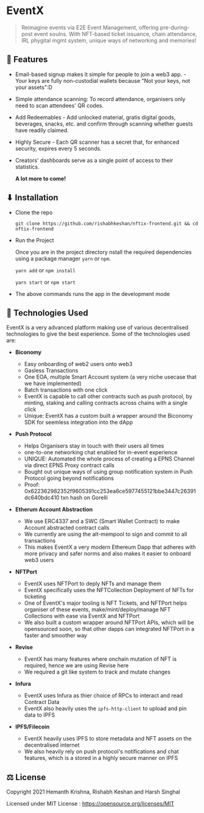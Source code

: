 <p align="center">
  </a>
</p>

# EventX

> Reimagine events via E2E Event Management, offering pre-during-post event soulns. With NFT-based ticket issuance, chain attendance, IRL phygital mgmt system, unique ways of networking and memories!

## 🍿 Features

- Email-based signup makes it simple for people to join a web3 app. - Your keys are fully non-custodial wallets because "Not your keys, not your assets":D
- Simple attendance scanning: To record attendance, organisers only need to scan attendees' QR codes.
- Add Redeemables - Add unlocked material, gratis digital goods, beverages, snacks, etc. and confirm through scanning whether guests have readily claimed.
- Highly Secure - Each QR scanner has a secret that, for enhanced security, expires every 5 seconds.
- Creators' dashboards serve as a single point of access to their statistics.

  **A lot more to come!**

## ⬇ Installation

- Clone the repo

  `git clone https://github.com/rishabhkeshan/nftix-frontend.git && cd nftix-frontend`

- Run the Project

  Once you are in the project directory nstall the required dependencies using a package manager `yarn` or `npm`.

  `yarn add` or `npm install`

  `yarn start` or `npm start`

- The above commands runs the app in the development mode

## 📱 Technologies Used


EventX is a very advanced platform making use of various decentralised technologies to give the best experience. Some of the technologies used are:

- **Biconomy**
  - Easy onboarding of web2 users onto web3
  - Gasless Transactions
  - One EOA, multiple Smart Account system (a very niche usecase that we have implemented)
  - Batch transactions with one click
  - EventX is capable to call other contracts such as push protocol, by minting, staking and calling contracts across chains with a single click
  - Unique: EventX has a custom built a wrapper around the Biconomy SDK for seemless integration into the dApp
  
- **Push Protocol**
  - Helps Organisers stay in touch with their users all times
  - one-to-one networking chat enabled for in-event experience
  - UNIQUE: Automated the whole process of creating a EPNS Channel via direct EPNS Proxy contract calls
  - Bought out unique ways of using group notification system in Push Protocol going beyond notifications
  - Proof: 0x622362982352f9605391cc253ea6ce5977455121bbe3447c26391dc640bdc410 txn hash on Gorelli

- **Etherum Account Abstraction** 
  - We use ERC4337 and a SWC (Smart Wallet Contract) to make Account abstracted contract calls
  - We currently are using the alt-mempool to sign and commit to all transactions
  - This makes EventX a very modern Ethereum Dapp that adheres with more privacy and safer norms and also makes it easier to onboard web3 users

- **NFTPort**
  - EventX uses NFTPort to deply NFTs and manage them
  - EventX specifically uses the NFTCollection Deployment of NFTs for ticketing
  - One of EventX's major tooling is NFT Tickets, and NFTPort helps organiser of these events, make/mint/deploy/manage NFT Collections with ease via EventX and NFTPort
  - We also built a custom wrapper around NFTPort APIs, which will be opensourced soon, so that other dapps can integrated NFTPort in a faster and smoother way

- **Revise**
  - EventX has many features where onchain mutation of NFT is required, hence we are using Revise here
  - We required a git like system to track and mutate changes 

- **Infura**
  - EventX uses Infura as thier choice of RPCs to interact and read Contract Data
  - EventX also heavily uses the `ipfs-http-client` to upload and pin data to IPFS

- **IPFS/Filecoin**
  - EventX heavily uses IPFS to store metadata and NFT assets on the decentralised internet
  - We also heavily rely on push protocol's notifications and chat features, which is a stored in a highly secure manner on IPFS


## ⚖ License

Copyright 2021 Hemanth Krishna, Rishabh Keshan and Harsh Singhal

Licensed under MIT License : https://opensource.org/licenses/MIT

